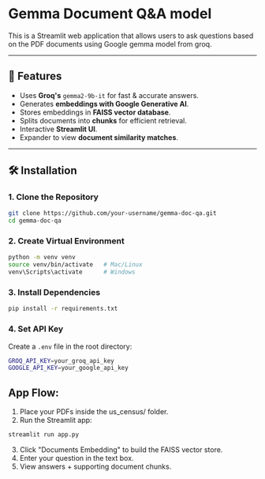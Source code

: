 # Gemma Document Q&A model

This is a Streamlit web application that allows users to ask questions based on the PDF documents using Google gemma model from groq.

---

## 🚀 Features
- Uses **Groq's** `gemma2-9b-it` for fast & accurate answers.  
- Generates **embeddings with Google Generative AI**.  
- Stores embeddings in **FAISS vector database**.  
- Splits documents into **chunks** for efficient retrieval.  
- Interactive **Streamlit UI**.  
- Expander to view **document similarity matches**.  

---

## 🛠️ Installation

### 1. Clone the Repository
```bash
git clone https://github.com/your-username/gemma-doc-qa.git
cd gemma-doc-qa
```
### 2. Create Virtual Environment
```bash
python -m venv venv
source venv/bin/activate   # Mac/Linux
venv\Scripts\activate      # Windows
```
### 3. Install Dependencies
```bash
pip install -r requirements.txt
```
### 4. Set API Key

Create a `.env` file in the root directory:
```bash
GROQ_API_KEY=your_groq_api_key
GOOGLE_API_KEY=your_google_api_key
```
## App Flow:
1. Place your PDFs inside the us_census/ folder.
2. Run the Streamlit app:
```bash
streamlit run app.py
```
3. Click "Documents Embedding" to build the FAISS vector store.
4. Enter your question in the text box.
5. View answers + supporting document chunks.
















